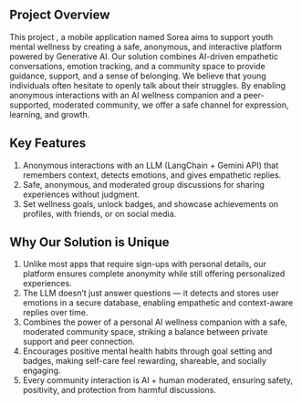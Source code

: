 ## Project Overview
This project , a mobile application named Sorea aims to support youth mental wellness by creating a safe, anonymous, and interactive platform powered by Generative AI. Our solution combines AI-driven empathetic conversations, emotion tracking, and a community space to provide guidance, support, and a sense of belonging.
We believe that young individuals often hesitate to openly talk about their struggles. By enabling anonymous interactions with an AI wellness companion and a peer-supported, moderated community, we offer a safe channel for expression, learning, and growth.

## Key Features
1) Anonymous interactions with an LLM (LangChain + Gemini API) that remembers context, detects emotions, and gives empathetic replies.
2) Safe, anonymous, and moderated group discussions for sharing experiences without judgment.
3) Set wellness goals, unlock badges, and showcase achievements on profiles, with friends, or on social media.

## Why Our Solution is Unique
1) Unlike most apps that require sign-ups with personal details, our platform ensures complete anonymity while still offering personalized experiences.
2) The LLM doesn’t just answer questions — it detects and stores user emotions in a secure database, enabling empathetic and context-aware replies over time.
3) Combines the power of a personal AI wellness companion with a safe, moderated community space, striking a balance between private support and peer connection.
4) Encourages positive mental health habits through goal setting and badges, making self-care feel rewarding, shareable, and socially engaging.
5) Every community interaction is AI + human moderated, ensuring safety, positivity, and protection from harmful discussions.



